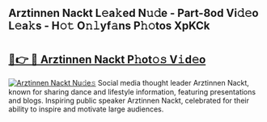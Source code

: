 ## Arztinnen Nackt L𝚎a𝚔ed N𝚞𝚍e - Part-8od Vi𝚍𝚎o L𝚎a𝚔s - H𝚘𝚝 O𝚗𝚕yf𝚊ns P𝚑𝚘tos XpKCk

# <h2><a href="http://kfahbn.oniu.top/?m=Arztinnen+Nackt">🔗👉 🔴 Arztinnen Nackt P𝚑ot𝚘𝚜 V𝚒d𝚎o</a></h2>

[![Arztinnen Nackt Nu𝚍e𝚜](https://i.imgur.com/0qMVB7G.gif)](http://kfahbn.oniu.top/?m=Arztinnen+Nackt)
Social media thought leader Arztinnen Nackt, known for sharing dance and lifestyle information, featuring presentations and blogs. Inspiring public speaker Arztinnen Nackt, celebrated for their ability to inspire and motivate large audiences.  
